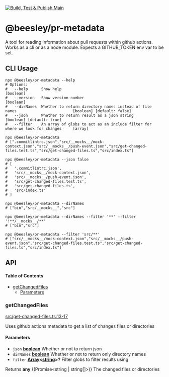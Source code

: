 [![Build, Test & Publish Main](https://github.com/bbeesley/pr-metadata/actions/workflows/build-test-on-push.yml/badge.svg)](https://github.com/bbeesley/pr-metadata/actions/workflows/build-test-on-push.yml)

# @beesley/pr-metadata

A tool for reading information about pull requests within github actions. Works as a cli or as a node module.
Expects a GITHUB_TOKEN env var to be set.

## CLI Usage

```shell
npx @beesley/pr-metadata --help
# Options:
#   --help      Show help                                                                       [boolean]
#   --version   Show version number                                                             [boolean]
#   --dirNames  Whether to return directory names instead of file names                         [boolean] [default: false]
#   --json      Whether to return result as a json string                                       [boolean] [default: true]
#   --filter    An array of globs to act as an include filter for where we look for changes     [array]

npx @beesley/pr-metadata
# [".commitlintrc.json","src/__mocks__/mock-context.json","src/__mocks__/push-event.json","src/get-changed-files.test.ts","src/get-changed-files.ts","src/index.ts"]

npx @beesley/pr-metadata --json false
# [
#   '.commitlintrc.json',
#   'src/__mocks__/mock-context.json',
#   'src/__mocks__/push-event.json',
#   'src/get-changed-files.test.ts',
#   'src/get-changed-files.ts',
#   'src/index.ts'
# ]

npx @beesley/pr-metadata --dirNames
# ["bin","src/__mocks__","src"]

npx @beesley/pr-metadata --dirNames --filter '**' --filter '!**/__mocks__/**'
# ["bin","src"]

npx @beesley/pr-metadata --filter 'src/**'
# ["src/__mocks__/mock-context.json","src/__mocks__/push-event.json","src/get-changed-files.test.ts","src/get-changed-files.ts","src/index.ts"]
```

## API

<!-- Generated by documentation.js. Update this documentation by updating the source code. -->

#### Table of Contents

*   [getChangedFiles](#getchangedfiles)
    *   [Parameters](#parameters)

### getChangedFiles

[src/get-changed-files.ts:13-17](https://github.com/bbeesley/pr-metadata/blob/c612247bc96fc9223e9fba34cd43a9fdf8d889d7/src/get-changed-files.ts#L13-L17 "Source code on GitHub")

Uses github actions metadata to get a list of changes files or directories

#### Parameters

*   `json` **[boolean](https://developer.mozilla.org/docs/Web/JavaScript/Reference/Global_Objects/Boolean)** Whether or not to return json
*   `dirNames` **[boolean](https://developer.mozilla.org/docs/Web/JavaScript/Reference/Global_Objects/Boolean)** Whether or not to return only directory names
*   `filter` **[Array](https://developer.mozilla.org/docs/Web/JavaScript/Reference/Global_Objects/Array)<[string](https://developer.mozilla.org/docs/Web/JavaScript/Reference/Global_Objects/String)>?** Filter globs to filter results using

Returns **any** {(Promise\<string | string\[]>)} The changed files or directories
